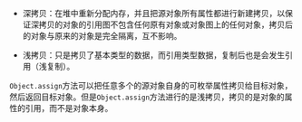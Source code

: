 - 深拷贝：在堆中重新分配内存，并且把源对象所有属性都进行新建拷贝，以保证深拷贝的对象的引用图不包含任何原有对象或对象图上的任何对象，拷贝后的对象与原来的对象是完全隔离，互不影响。

- 浅拷贝：只是拷贝了基本类型的数据，而引用类型数据，复制后也是会发生引用（浅复制）。

`Object.assign`方法可以把任意多个的源对象自身的可枚举属性拷贝给目标对象，然后返回目标对象。但是`Object.assign`方法进行的是浅拷贝，拷贝的是对象的属性的引用，而不是对象本身。